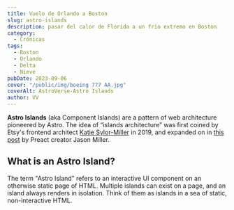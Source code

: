 ```yaml
---
title: Vuelo de Orlando a Boston
slug: astro-islands
description: pasar del calor de Florida a un frio extremo en Boston
category:
  - Crónicas
tags:
  - Boston
  - Orlando
  - Delta
  - Nieve
pubDate: 2023-09-06
cover: "/public/img/boeing 777 AA.jpg"
coverAlt: AstroVerse-Astro Islands
author: VV
---
```


**Astro Islands** (aka Component Islands) are a pattern of web architecture pioneered by Astro. The idea of “islands architecture” was first coined by Etsy's frontend architect [Katie Sylor-Miller](https://twitter.com/ksylor) in 2019, and expanded on in [this post](https://jasonformat.com/islands-architecture/) by Preact creator Jason Miller.

## What is an Astro Island?

The term "Astro Island" refers to an interactive UI component on an otherwise static page of HTML. Multiple islands can exist on a page, and an island always renders in isolation. Think of them as islands in a sea of static, non-interactive HTML.
